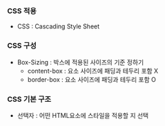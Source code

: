 ### CSS 적용
- CSS : Cascading Style Sheet

### CSS 구성
- Box-Sizing : 박스에 적용된 사이즈의 기준 정하기 
	- content-box : 요소 사이즈에 패딩과 테두리 포함 X
	- border-box : 요소 사이즈에 패딩과 테두리 포함 O

### CSS 기본 구조
- 선택자 : 어떤 HTML요소에 스타일을 적용할 지 선택